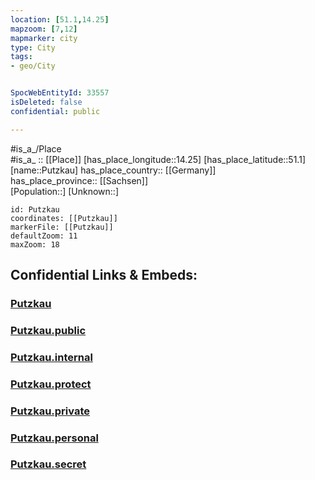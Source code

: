 ```yaml
---
location: [51.1,14.25] 
mapzoom: [7,12] 
mapmarker: city 
type: City
tags:
- geo/City


SpocWebEntityId: 33557
isDeleted: false
confidential: public

---
```

#is_a_/Place  
#is_a_ :: [[Place]] 
[has_place_longitude::14.25] 
[has_place_latitude::51.1] 
[name::Putzkau] 
has_place_country:: [[Germany]]  
has_place_province:: [[Sachsen]]  
[Population::] 
[Unknown::] 


```leaflet
id: Putzkau
coordinates: [[Putzkau]] 
markerFile: [[Putzkau]] 
defaultZoom: 11 
maxZoom: 18
```


## Confidential Links & Embeds: 

### [Putzkau](/_Standards/Earth/Continent/Europe/Europe~Central/Germany/Germany~East/Sachsen/counties~Sachsen/Bautzen/cities~Bautzen/Schmölln-Putzkau/City/Putzkau.md) 

### [Putzkau.public](/_public/Earth/Continent/Europe/Europe~Central/Germany/Germany~East/Sachsen/counties~Sachsen/Bautzen/cities~Bautzen/Schmölln-Putzkau/City/Putzkau.public.md) 

### [Putzkau.internal](/_internal/Earth/Continent/Europe/Europe~Central/Germany/Germany~East/Sachsen/counties~Sachsen/Bautzen/cities~Bautzen/Schmölln-Putzkau/City/Putzkau.internal.md) 

### [Putzkau.protect](/_protect/Earth/Continent/Europe/Europe~Central/Germany/Germany~East/Sachsen/counties~Sachsen/Bautzen/cities~Bautzen/Schmölln-Putzkau/City/Putzkau.protect.md) 

### [Putzkau.private](/_private/Earth/Continent/Europe/Europe~Central/Germany/Germany~East/Sachsen/counties~Sachsen/Bautzen/cities~Bautzen/Schmölln-Putzkau/City/Putzkau.private.md) 

### [Putzkau.personal](/_personal/Earth/Continent/Europe/Europe~Central/Germany/Germany~East/Sachsen/counties~Sachsen/Bautzen/cities~Bautzen/Schmölln-Putzkau/City/Putzkau.personal.md) 

### [Putzkau.secret](/_secret/Earth/Continent/Europe/Europe~Central/Germany/Germany~East/Sachsen/counties~Sachsen/Bautzen/cities~Bautzen/Schmölln-Putzkau/City/Putzkau.secret.md)

